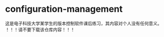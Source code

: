 configuration-management
========================

这是电子科技大学某学生的版本控制软件课后练习，其内容对个人没有任何意义。
！！！请不要下载该仓库内容！！！

